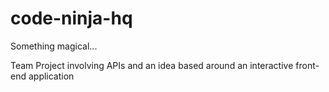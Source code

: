 # code-ninja-hq
Something magical...

Team Project involving APIs and an idea based around an interactive front-end application

